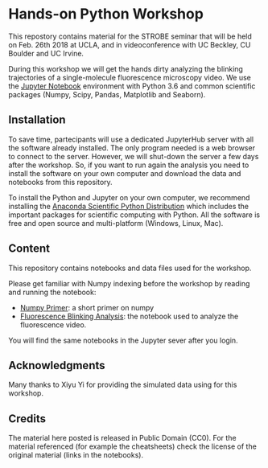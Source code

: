 # Hands-on Python Workshop

This repostory contains material for the STROBE seminar that will be held on Feb. 26th 2018
at UCLA, and in videoconference with UC Beckley, CU Boulder and UC Irvine.

During this workshop we will get the hands dirty analyzing the blinking trajectories of a 
single-molecule fluorescence microscopy video.
We use the [Jupyter Notebook](http://jupyter.org/) environment with Python 3.6
and common scientific packages (Numpy, Scipy, Pandas, Matplotlib and Seaborn).

## Installation

To save time, partecipants will use a dedicated JupyterHub server with all the software 
already installed. The only program needed is a web browser to connect to the server.
However, we will shut-down the server a few days after the workshop. So, if you want to 
run again the analysis you need to install the software on your own computer
and download the data and notebooks from this repository.

To install the Python and Jupyter on your own computer, we recommend installing the
[Anaconda Scientific Python Distribution](https://www.anaconda.com/) 
which includes the important packages for scientific computing with Python. 
All the software is free and open source and multi-platform (Windows, Linux, Mac).

## Content

This repository contains notebooks and data files used for the workshop.

Please get familiar with Numpy indexing before the workshop by reading and running
the notebook:

- [Numpy Primer](https://github.com/tritemio/Jupyter-Python-Workshop-STROBE-2018-02-26/blob/master/Numpy%20primer.ipynb): a short primer on numpy
- [Fluorescence Blinking Analysis](https://github.com/tritemio/Jupyter-Python-Workshop-STROBE-2018-02-26/blob/master/Fluorescence%20Blinking%20Analysis.ipynb): the notebook used to analyze the fluorescence video.

You will find the same notebooks in the Jupyter sever after you login.

## Acknowledgments

Many thanks to Xiyu Yi for providing the simulated data using for this workshop.

## Credits

The material here posted is released in Public Domain (CC0). For the material referenced
(for example the cheatsheets) check the license of the original material (links in the notebooks).

